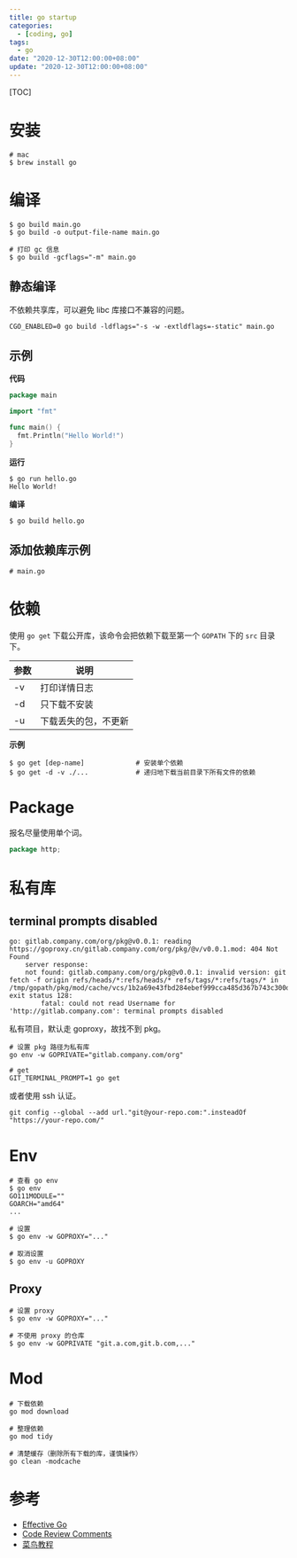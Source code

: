 ```yaml
---
title: go startup
categories: 
  - [coding, go]
tags:
  - go
date: "2020-12-30T12:00:00+08:00"
update: "2020-12-30T12:00:00+08:00"
---
```


[TOC]

# 安装

```shell
# mac
$ brew install go
```

# 编译

```shell
$ go build main.go
$ go build -o output-file-name main.go

# 打印 gc 信息
$ go build -gcflags="-m" main.go
```

## 静态编译

不依赖共享库，可以避免 libc 库接口不兼容的问题。

```shell
CGO_ENABLED=0 go build -ldflags="-s -w -extldflags=-static" main.go
```

## 示例

**代码**

```go
package main

import "fmt"

func main() {
  fmt.Println("Hello World!")
}
```

**运行**

```shell
$ go run hello.go
Hello World!
```

**编译**

```shell
$ go build hello.go
```

## 添加依赖库示例

```shell
# main.go
```

# 依赖

使用 `go get` 下载公开库，该命令会把依赖下载至第一个 `GOPATH` 下的 `src` 目录下。

| 参数 | 说明                 |
| ---- | -------------------- |
| -v   | 打印详情日志         |
| -d   | 只下载不安装         |
| -u   | 下载丢失的包，不更新 |

**示例**

```shell
$ go get [dep-name]				# 安装单个依赖
$ go get -d -v ./... 			# 递归地下载当前目录下所有文件的依赖
```

# Package

报名尽量使用单个词。

```go
package http;
```

# 私有库

## terminal prompts disabled

```shell
go: gitlab.company.com/org/pkg@v0.0.1: reading https://goproxy.cn/gitlab.company.com/org/pkg/@v/v0.0.1.mod: 404 Not Found
	server response:
	not found: gitlab.company.com/org/pkg@v0.0.1: invalid version: git fetch -f origin refs/heads/*:refs/heads/* refs/tags/*:refs/tags/* in /tmp/gopath/pkg/mod/cache/vcs/1b2a69e43fbd284ebef999cca485d367b743c300d2970b093def252bae54d3ef: exit status 128:
		fatal: could not read Username for 'http://gitlab.company.com': terminal prompts disabled
```

私有项目，默认走 goproxy，故找不到 pkg。

```shell
# 设置 pkg 路径为私有库
go env -w GOPRIVATE="gitlab.company.com/org"

# get
GIT_TERMINAL_PROMPT=1 go get
```

或者使用 ssh 认证。

```shell
git config --global --add url."git@your-repo.com:".insteadOf "https://your-repo.com/"
```

# Env

```shell
# 查看 go env
$ go env
GO111MODULE=""
GOARCH="amd64"
...

# 设置
$ go env -w GOPROXY="..."

# 取消设置
$ go env -u GOPROXY
```

## Proxy

```shell
# 设置 proxy
$ go env -w GOPROXY="..."

# 不使用 proxy 的仓库
$ go env -w GOPRIVATE "git.a.com,git.b.com,..."
```

# Mod

```shell
# 下载依赖
go mod download

# 整理依赖
go mod tidy

# 清楚缓存（删除所有下载的库，谨慎操作）
go clean -modcache
```

# 参考

- [Effective Go](https://golang.org/doc/effective_go.html#package-names)
- [Code Review Comments](https://github.com/golang/go/wiki/CodeReviewComments)
- [菜鸟教程](https://www.runoob.com/go/go-tutorial.html)
